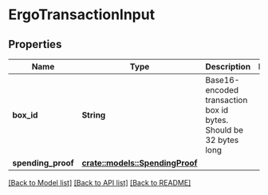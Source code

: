 # ErgoTransactionInput

## Properties

Name | Type | Description | Notes
------------ | ------------- | ------------- | -------------
**box_id** | **String** | Base16-encoded transaction box id bytes. Should be 32 bytes long | 
**spending_proof** | [**crate::models::SpendingProof**](SpendingProof.md) |  | 

[[Back to Model list]](../README.md#documentation-for-models) [[Back to API list]](../README.md#documentation-for-api-endpoints) [[Back to README]](../README.md)


